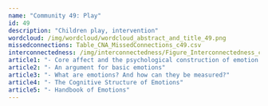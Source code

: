 ```yaml
---
name: "Community 49: Play"
id: 49
description: "Children play, intervention"
wordcloud: /img/wordcloud/wordcloud_abstract_and_title_49.png
missedconnections: Table_CNA_MissedConnections_c49.csv
interconnectedness: /img/interconnectedness/Figure_Interconnectedness_c49.png
article1: "- Core affect and the psychological construction of emotion."
article2: "- An argument for basic emotions"
article3: "- What are emotions? And how can they be measured?"
article4: "- The Cognitive Structure of Emotions"
article5: "- Handbook of Emotions"
---
```

